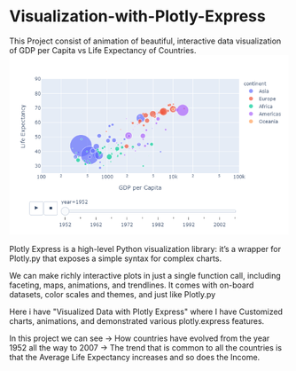 # Visualization-with-Plotly-Express
This Project consist of animation of beautiful, interactive data visualization of GDP per Capita vs Life Expectancy of Countries.
![](GDPvsLifeExp.png)

Plotly Express is a high-level Python visualization library:
it’s a wrapper for Plotly.py that exposes a simple syntax for complex charts.

We can make richly interactive plots in just a single function call, including faceting, maps, animations, and trendlines. It comes with on-board datasets, color scales and themes, and just like Plotly.py

Here i have "Visualized Data with Plotly Express" where I have Customized charts, animations, and demonstrated various plotly.express features.

In this project we can see
-> How countries have evolved from the year 1952 all the way to 2007
-> The trend that is common to all the countries is that the Average Life Expectancy increases and so does the Income.

